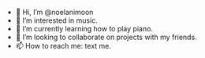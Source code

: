 - 👋 Hi, I’m @noelanimoon
- 👀 I’m interested in music.
- 🌱 I’m currently learning how to play piano.
- 💞️ I’m looking to collaborate on projects with my friends.
- 📫 How to reach me: text me.

<!---
noelanimoon/noelanimoon is a ✨ special ✨ repository because its `README.md` (this file) appears on your GitHub profile.
You can click the Preview link to take a look at your changes.
--->
